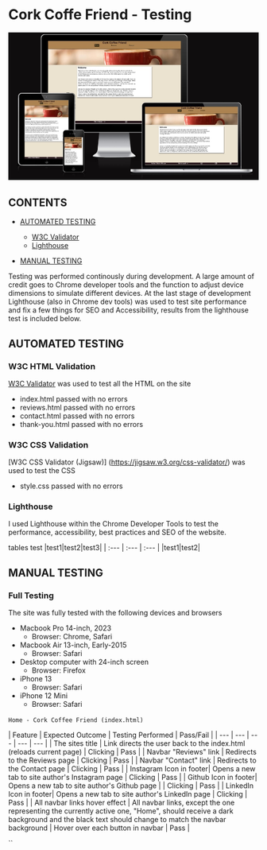 # Cork Coffe Friend - Testing

![Results of https://ui.dev/amiresponsive test for index.html](assets/readme/amiresponsive-index.jpg)



## CONTENTS

* [AUTOMATED TESTING](#automated-testing)
  * [W3C Validator](#w3c-validator)
  * [Lighthouse](#lighthouse)

* [MANUAL TESTING](#manual-testing)




Testing was performed continously during development. A large amount of credit goes to Chrome developer tools and the function to adjust device dimensions to simulate different devices.
At the last stage of development Lighthouse (also in Chrome dev tools) was used to test site performance and fix a few things for SEO and Accessibility, results from the lighthouse test is included below.



## AUTOMATED TESTING

### W3C HTML Validation

[W3C Validator](https://validator.w3.org/) was used to test all the HTML on the site

* index.html passed with no errors
* reviews.html passed with no errors
* contact.html passed with no errors
* thank-you.html passed with no errors

### W3C CSS Validation

[W3C CSS Validator \(Jigsaw\)] (https://jigsaw.w3.org/css-validator/) was used to test the CSS

* style.css passed with no errors

### Lighthouse

I used Lighthouse within the Chrome Developer Tools to test the performance, accessibility, best practices and SEO of the website.

tables test
|test1|test2|test3|
| :--- | :--- | :--- |
|test1|test2|

## MANUAL TESTING
### Full Testing

The site was fully tested with the following devices and browsers

* Macbook Pro 14-inch, 2023
    * Browser: Chrome, Safari
* Macbook Air 13-inch, Early-2015
    * Browser: Safari
* Desktop computer with 24-inch screen
  * Browser: Firefox
* iPhone 13
  * Browser: Safari
* iPhone 12 Mini
  * Browser: Safari

`Home - Cork Coffee Friend (index.html)`

| Feature | Expected Outcome | Testing Performed | Pass/Fail |
| --- | --- | --- | --- | --- |
| The sites title | Link directs the user back to the index.html (reloads current page) | Clicking | Pass |
| Navbar "Reviews" link | Redirects to the Reviews page | Clicking | Pass |
| Navbar "Contact" link | Redirects to the Contact page | Clicking | Pass |
| Instagram Icon in footer| Opens a new tab to site author's Instagram page | Clicking | Pass |
| Github Icon in footer| Opens a new tab to site author's Github page | | Clicking | Pass |
| LinkedIn Icon in footer| Opens a new tab to site author's LinkedIn page | Clicking | Pass |
| All navbar links hover effect | All navbar links, except the one representing the currently active one, "Home", should receive a dark background and the black text should change to match the navbar background | Hover over each button in navbar | Pass |

``

